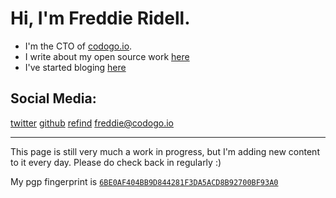 # Hi, I'm Freddie Ridell.

+ I'm the CTO of [codogo.io](https://codogo.io).
+ I write about my open source work [here](/open-source/)
+ I've started bloging [here](/blog/)

## Social Media:
[twitter][twitter] [github][github] [refind][refind] [freddie@codogo.io][email]

---

This page is still very much a work in progress, but I'm adding new content to it every day.
Please do check back in regularly :)

My pgp fingerprint is [`6BE0AF404BB9D844281F3DA5ACD8B92700BF93A0`](https://pgp.mit.edu/pks/lookup?op=vindex&search=0xACD8B92700BF93A0)

[refind]: https://refind.com/FreddieRidell?invite=6ea3358605
[twitter]: https://twitter.com/FreddieRidell
[github]: https://github.com/CodogoFreddie
[email]: mailto:freddie@codogo.io
